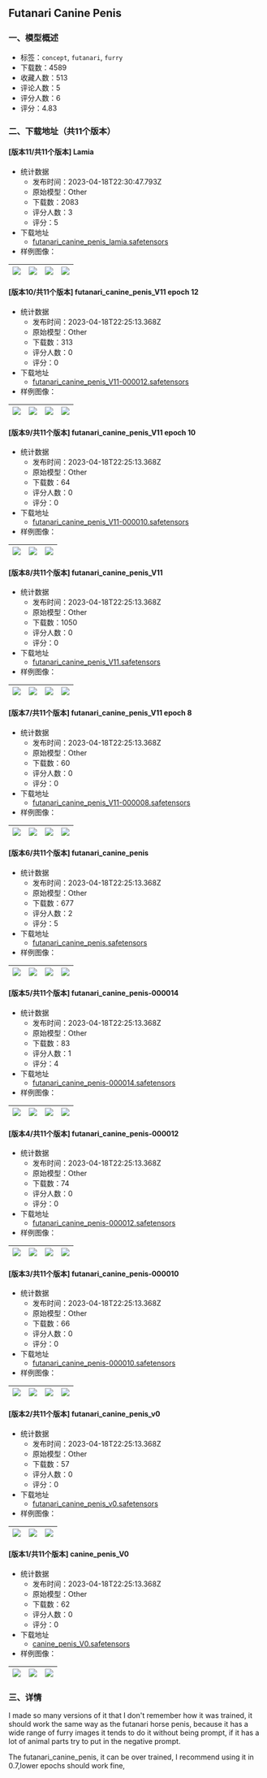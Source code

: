 ## Futanari Canine Penis
### 一、模型概述

- 标签：`concept`, `futanari`, `furry`
- 下载数：4589
- 收藏人数：513
- 评论人数：5
- 评分人数：6
- 评分：4.83

### 二、下载地址（共11个版本）

#### [版本11/共11个版本] Lamia

- 统计数据
  - 发布时间：2023-04-18T22:30:47.793Z
  - 原始模型：Other
  - 下载数：2083
  - 评分人数：3
  - 评分：5
- 下载地址
  - [futanari_canine_penis_lamia.safetensors](https://civitai.com/api/download/models/49359)
- 样例图像：

| <img src="https://image.civitai.com/xG1nkqKTMzGDvpLrqFT7WA/6863344a-48a1-417b-c301-09c9dcb21b00/width=450/530851.jpeg" /> | <img src="https://image.civitai.com/xG1nkqKTMzGDvpLrqFT7WA/6bada770-53e0-4c69-bf3c-b447b4162600/width=450/530855.jpeg" /> | <img src="https://image.civitai.com/xG1nkqKTMzGDvpLrqFT7WA/eeb4591a-b962-4d2e-b26a-c68f95c2c000/width=450/530852.jpeg" /> | <img src="https://image.civitai.com/xG1nkqKTMzGDvpLrqFT7WA/205d5649-ccbe-463d-a4d1-5df52fe58f00/width=450/530853.jpeg" /> |
| ---- | ---- | ---- | ---- |

#### [版本10/共11个版本] futanari_canine_penis_V11 epoch 12

- 统计数据
  - 发布时间：2023-04-18T22:25:13.368Z
  - 原始模型：Other
  - 下载数：313
  - 评分人数：0
  - 评分：0
- 下载地址
  - [futanari_canine_penis_V11-000012.safetensors](https://civitai.com/api/download/models/24499)
- 样例图像：

| <img src="https://image.civitai.com/xG1nkqKTMzGDvpLrqFT7WA/a7182897-44e5-400a-322c-b39ec615e500/width=450/266777.jpeg" /> | <img src="https://image.civitai.com/xG1nkqKTMzGDvpLrqFT7WA/dd2e4cd7-36d0-4c1c-a529-1ba989e51100/width=450/266776.jpeg" /> | <img src="https://image.civitai.com/xG1nkqKTMzGDvpLrqFT7WA/391b67df-ba00-42c2-532a-fb199f376500/width=450/266775.jpeg" /> | <img src="https://image.civitai.com/xG1nkqKTMzGDvpLrqFT7WA/78cce04a-4b2a-4576-e484-f15e45a80000/width=450/266774.jpeg" /> |
| ---- | ---- | ---- | ---- |

#### [版本9/共11个版本] futanari_canine_penis_V11 epoch 10

- 统计数据
  - 发布时间：2023-04-18T22:25:13.368Z
  - 原始模型：Other
  - 下载数：64
  - 评分人数：0
  - 评分：0
- 下载地址
  - [futanari_canine_penis_V11-000010.safetensors](https://civitai.com/api/download/models/24500)
- 样例图像：

| <img src="https://image.civitai.com/xG1nkqKTMzGDvpLrqFT7WA/1f79e603-de56-4614-babf-52c66abb9900/width=450/266780.jpeg" /> | <img src="https://image.civitai.com/xG1nkqKTMzGDvpLrqFT7WA/cdd24f86-90b0-4edc-8b24-36572e62c500/width=450/266779.jpeg" /> | <img src="https://image.civitai.com/xG1nkqKTMzGDvpLrqFT7WA/710adfda-290b-477b-e957-72ef2b374f00/width=450/266778.jpeg" /> |
| ---- | ---- | ---- |

#### [版本8/共11个版本] futanari_canine_penis_V11

- 统计数据
  - 发布时间：2023-04-18T22:25:13.368Z
  - 原始模型：Other
  - 下载数：1050
  - 评分人数：0
  - 评分：0
- 下载地址
  - [futanari_canine_penis_V11.safetensors](https://civitai.com/api/download/models/24498)
- 样例图像：

| <img src="https://image.civitai.com/xG1nkqKTMzGDvpLrqFT7WA/0b0f7fe3-cc50-439a-ed32-4b8f2197e600/width=450/266773.jpeg" /> | <img src="https://image.civitai.com/xG1nkqKTMzGDvpLrqFT7WA/2e46d2c9-9854-4451-fded-4cdb56106200/width=450/266772.jpeg" /> | <img src="https://image.civitai.com/xG1nkqKTMzGDvpLrqFT7WA/e1808f07-8395-49cc-cc5a-5d87d6c2b400/width=450/266771.jpeg" /> | <img src="https://image.civitai.com/xG1nkqKTMzGDvpLrqFT7WA/b6d36384-91ac-454b-b76d-9cbc3def8900/width=450/266770.jpeg" /> |
| ---- | ---- | ---- | ---- |

#### [版本7/共11个版本] futanari_canine_penis_V11 epoch 8

- 统计数据
  - 发布时间：2023-04-18T22:25:13.368Z
  - 原始模型：Other
  - 下载数：60
  - 评分人数：0
  - 评分：0
- 下载地址
  - [futanari_canine_penis_V11-000008.safetensors](https://civitai.com/api/download/models/24501)
- 样例图像：

| <img src="https://image.civitai.com/xG1nkqKTMzGDvpLrqFT7WA/03fdab38-f3ab-4e3a-1aaf-9d8e4be23500/width=450/266784.jpeg" /> | <img src="https://image.civitai.com/xG1nkqKTMzGDvpLrqFT7WA/62e6abe4-f2a0-4155-426e-899c84eec100/width=450/266783.jpeg" /> | <img src="https://image.civitai.com/xG1nkqKTMzGDvpLrqFT7WA/43f12464-20ab-492f-d9f8-98004da57b00/width=450/266782.jpeg" /> | <img src="https://image.civitai.com/xG1nkqKTMzGDvpLrqFT7WA/655dbbd6-f15f-4650-1ec2-777063302f00/width=450/266781.jpeg" /> |
| ---- | ---- | ---- | ---- |

#### [版本6/共11个版本] futanari_canine_penis

- 统计数据
  - 发布时间：2023-04-18T22:25:13.368Z
  - 原始模型：Other
  - 下载数：677
  - 评分人数：2
  - 评分：5
- 下载地址
  - [futanari_canine_penis.safetensors](https://civitai.com/api/download/models/20017)
- 样例图像：

| <img src="https://image.civitai.com/xG1nkqKTMzGDvpLrqFT7WA/0662b2d8-b725-42a2-7b9a-6e766e023d00/width=450/211566.jpeg" /> | <img src="https://image.civitai.com/xG1nkqKTMzGDvpLrqFT7WA/3484f6db-e8ce-4465-c846-6d222ad48500/width=450/211569.jpeg" /> | <img src="https://image.civitai.com/xG1nkqKTMzGDvpLrqFT7WA/2deff20c-4469-401e-9230-f00077d8d700/width=450/211568.jpeg" /> | <img src="https://image.civitai.com/xG1nkqKTMzGDvpLrqFT7WA/0eb29677-05ad-4c66-3674-d46746375000/width=450/211567.jpeg" /> |
| ---- | ---- | ---- | ---- |

#### [版本5/共11个版本] futanari_canine_penis-000014

- 统计数据
  - 发布时间：2023-04-18T22:25:13.368Z
  - 原始模型：Other
  - 下载数：83
  - 评分人数：1
  - 评分：4
- 下载地址
  - [futanari_canine_penis-000014.safetensors](https://civitai.com/api/download/models/20018)
- 样例图像：

| <img src="https://image.civitai.com/xG1nkqKTMzGDvpLrqFT7WA/29128165-bf4f-49df-d4b3-ad4f3d0c4e00/width=450/211573.jpeg" /> | <img src="https://image.civitai.com/xG1nkqKTMzGDvpLrqFT7WA/2c69dbd1-4675-4386-a686-295b675f7e00/width=450/211572.jpeg" /> | <img src="https://image.civitai.com/xG1nkqKTMzGDvpLrqFT7WA/8ffa0e90-46b4-4a6e-4d03-f6d81c690900/width=450/211571.jpeg" /> | <img src="https://image.civitai.com/xG1nkqKTMzGDvpLrqFT7WA/e5d85995-3bc8-4ada-bfc4-53c3172b3000/width=450/211570.jpeg" /> |
| ---- | ---- | ---- | ---- |

#### [版本4/共11个版本] futanari_canine_penis-000012

- 统计数据
  - 发布时间：2023-04-18T22:25:13.368Z
  - 原始模型：Other
  - 下载数：74
  - 评分人数：0
  - 评分：0
- 下载地址
  - [futanari_canine_penis-000012.safetensors](https://civitai.com/api/download/models/20019)
- 样例图像：

| <img src="https://image.civitai.com/xG1nkqKTMzGDvpLrqFT7WA/5022ceeb-c956-42be-5d00-6271d8408200/width=450/211577.jpeg" /> | <img src="https://image.civitai.com/xG1nkqKTMzGDvpLrqFT7WA/c5d8f5c7-8f5c-4909-22ef-56cefdf84600/width=450/211576.jpeg" /> | <img src="https://image.civitai.com/xG1nkqKTMzGDvpLrqFT7WA/de7735d6-bea3-4217-e523-fcc5f89c1a00/width=450/211575.jpeg" /> | <img src="https://image.civitai.com/xG1nkqKTMzGDvpLrqFT7WA/bcfd5bdd-cd55-4e30-0a20-03ec103f5700/width=450/211574.jpeg" /> |
| ---- | ---- | ---- | ---- |

#### [版本3/共11个版本] futanari_canine_penis-000010

- 统计数据
  - 发布时间：2023-04-18T22:25:13.368Z
  - 原始模型：Other
  - 下载数：66
  - 评分人数：0
  - 评分：0
- 下载地址
  - [futanari_canine_penis-000010.safetensors](https://civitai.com/api/download/models/20020)
- 样例图像：

| <img src="https://image.civitai.com/xG1nkqKTMzGDvpLrqFT7WA/ea5ce22a-19b0-4dca-a983-a6802707cc00/width=450/211581.jpeg" /> | <img src="https://image.civitai.com/xG1nkqKTMzGDvpLrqFT7WA/125b8016-51a5-45fc-b539-0fdf27132500/width=450/211580.jpeg" /> | <img src="https://image.civitai.com/xG1nkqKTMzGDvpLrqFT7WA/a05a66df-3128-4832-8c2b-ca3205d5bf00/width=450/211579.jpeg" /> | <img src="https://image.civitai.com/xG1nkqKTMzGDvpLrqFT7WA/90e09c2f-636e-4a47-0d4d-f6cee2b56500/width=450/211578.jpeg" /> |
| ---- | ---- | ---- | ---- |

#### [版本2/共11个版本] futanari_canine_penis_v0

- 统计数据
  - 发布时间：2023-04-18T22:25:13.368Z
  - 原始模型：Other
  - 下载数：57
  - 评分人数：0
  - 评分：0
- 下载地址
  - [futanari_canine_penis_v0.safetensors](https://civitai.com/api/download/models/20021)
- 样例图像：

| <img src="https://image.civitai.com/xG1nkqKTMzGDvpLrqFT7WA/68baf86a-aaec-4b43-3b14-ac567218bd00/width=450/211584.jpeg" /> | <img src="https://image.civitai.com/xG1nkqKTMzGDvpLrqFT7WA/c2458a19-7be5-41b8-cde0-dbfb6b672900/width=450/211583.jpeg" /> | <img src="https://image.civitai.com/xG1nkqKTMzGDvpLrqFT7WA/cc324664-ea09-4f77-eb8a-1a311a536500/width=450/211582.jpeg" /> |
| ---- | ---- | ---- |

#### [版本1/共11个版本] canine_penis_V0

- 统计数据
  - 发布时间：2023-04-18T22:25:13.368Z
  - 原始模型：Other
  - 下载数：62
  - 评分人数：0
  - 评分：0
- 下载地址
  - [canine_penis_V0.safetensors](https://civitai.com/api/download/models/20022)
- 样例图像：

| <img src="https://image.civitai.com/xG1nkqKTMzGDvpLrqFT7WA/83c46de8-3089-4a2a-66c6-b8ebd34a4e00/width=450/211587.jpeg" /> | <img src="https://image.civitai.com/xG1nkqKTMzGDvpLrqFT7WA/328eb0eb-bebd-4baa-c57f-c6f3d77c2000/width=450/211586.jpeg" /> | <img src="https://image.civitai.com/xG1nkqKTMzGDvpLrqFT7WA/6d1f2ef3-6a52-421b-7fc1-27400ac8f900/width=450/211585.jpeg" /> |
| ---- | ---- | ---- |


### 三、详情
<p>I made so many versions of it that I don't remember how it was trained, it should work the same way as the futanari horse penis, because it has a wide range of furry images it tends to do it without being prompt, if it has a lot of animal parts try to put in the negative prompt.</p><p>The futanari_canine_penis, it can be over trained, I recommend using it in 0.7,lower epochs should work fine,</p>
